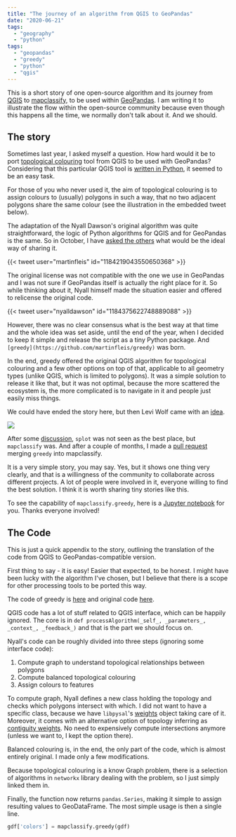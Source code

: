```yaml
---
title: "The journey of an algorithm from QGIS to GeoPandas"
date: "2020-06-21"
tags:
  - "geography"
  - "python"
tags:
  - "geopandas"
  - "greedy"
  - "python"
  - "qgis"
---
```


This is a short story of one open-source algorithm and its journey from [QGIS](http://qgis.org) to [mapclassify](http://pysal.org/mapclassify), to be used within [GeoPandas](http://geopandas.org). I am writing it to illustrate the flow within the open-source community because even though this happens all the time, we normally don't talk about it. And we should.

## The story

Sometimes last year, I asked myself a question. How hard would it be to port [topological colouring](https://docs.qgis.org/3.10/en/docs/user_manual/processing_algs/qgis/cartography.html#topological-coloring) tool from QGIS to be used with GeoPandas? Considering that this particular QGIS tool is [written in Python](https://github.com/qgis/QGIS/blob/8a3c7b14c367771d096b4a6d006aa3c4b1017dd5/python/plugins/processing/algs/qgis/TopoColors.py), it seemed to be an easy task.

For those of you who never used it, the aim of topological colouring is to assign colours to (usually) polygons in such a way, that no two adjacent polygons share the same colour (see the illustration in the embedded tweet below).

The adaptation of the Nyall Dawson's original algorithm was quite straightforward, the logic of Python algorithms for QGIS and for GeoPandas is the same. So in October, I have [asked the others](https://github.com/geopandas/geopandas/issues/1165) what would be the ideal way of sharing it.

{{< tweet user="martinfleis" id="1184219043550650368" >}}

The original license was not compatible with the one we use in GeoPandas and I was not sure if GeoPandas itself is actually the right place for it. So while thinking about it, Nyall himself made the situation easier and offered to relicense the original code.

{{< tweet user="nyalldawson" id="1184375622748889088" >}}

However, there was no clear consensus what is the best way at that time and the whole idea was set aside, until the end of the year, when I decided to keep it simple and release the script as a tiny Python package. And `[greedy](https://github.com/martinfleis/greedy)` was born.

In the end, greedy offered the original QGIS algorithm for topological colouring and a few other options on top of that, applicable to all geometry types (unlike QGIS, which is limited to polygons). It was a simple solution to release it like that, but it was not optimal, because the more scattered the ecosystem is, the more complicated is to navigate in it and people just easily miss things.

We could have ended the story here, but then Levi Wolf came with an [idea](https://github.com/geopandas/geopandas/issues/1165#issuecomment-570351477).

![](../posts/images/Snímek-obrazovky-2020-06-14-v-17.48.54-1024x173.png)

After some [discussion](https://github.com/pysal/splot/issues/94), `splot` was not seen as the best place, but `mapclassify` was. And after a couple of months, I made a [pull request](https://github.com/pysal/mapclassify/pull/61) merging `greedy` into mapclassify.

It is a very simple story, you may say. Yes, but it shows one thing very clearly, and that is a willingness of the community to collaborate across different projects. A lot of people were involved in it, everyone willing to find the best solution. I think it is worth sharing tiny stories like this.

To see the capability of `mapclassify.greedy`, here is a [Jupyter notebook](https://pysal.org/mapclassify/notebooks/05_Greedy_coloring.html) for you. Thanks everyone involved!

## The Code

This is just a quick appendix to the story, outlining the translation of the code from QGIS to GeoPandas-compatible version.

First thing to say - it is easy! Easier that expected, to be honest. I might have been lucky with the algorithm I've chosen, but I believe that there is a scope for other processing tools to be ported this way.

The code of greedy is [here](https://github.com/pysal/mapclassify/blob/master/mapclassify/greedy.py) and original code [here](https://github.com/qgis/QGIS/blob/8a3c7b14c367771d096b4a6d006aa3c4b1017dd5/python/plugins/processing/algs/qgis/TopoColors.py).

QGIS code has a lot of stuff related to QGIS interface, which can be happily ignored. The core is in `def processAlgorithm(_self_, _parameters_, _context_, _feedback_)` and that is the part we should focus on.

Nyall's code can be roughly divided into three steps (ignoring some interface code):

1. Compute graph to understand topological relationships between polygons
2. Compute balanced topological colouring
3. Assign colours to features

To compute graph, Nyall defines a new class holding the topology and checks which polygons intersect with which. I did not want to have a specific class, because we have `libpysal`'s [weights](https://pysal.org/libpysal/generated/libpysal.weights.W.html#libpysal.weights.W) object taking care of it. Moreover, it comes with an alternative option of topology inferring as [contiguity weights](https://pysal.org/libpysal/api.html#contiguity-weights). No need to expensively compute intersections anymore (unless we want to, I kept the option there).

Balanced colouring is, in the end, the only part of the code, which is almost entirely original. I made only a few modifications.

Because topological colouring is a know Graph problem, there is a selection of algorithms in `networkx` library dealing with the problem, so I just simply linked them in.

Finally, the function now returns `pandas.Series`, making it simple to assign resulting values to GeoDataFrame. The most simple usage is then a single line.

```python
gdf['colors'] = mapclassify.greedy(gdf)
```
